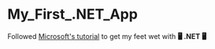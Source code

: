 # My_First_.NET_App

Followed [Microsoft's tutorial](https://dotnet.microsoft.com/en-us/learn/dotnet/hello-world-tutorial/intro) to get my feet wet with __🖥 .NET 🖥__
